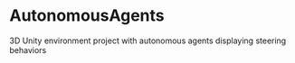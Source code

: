 # AutonomousAgents
3D Unity environment project with autonomous agents displaying steering behaviors

